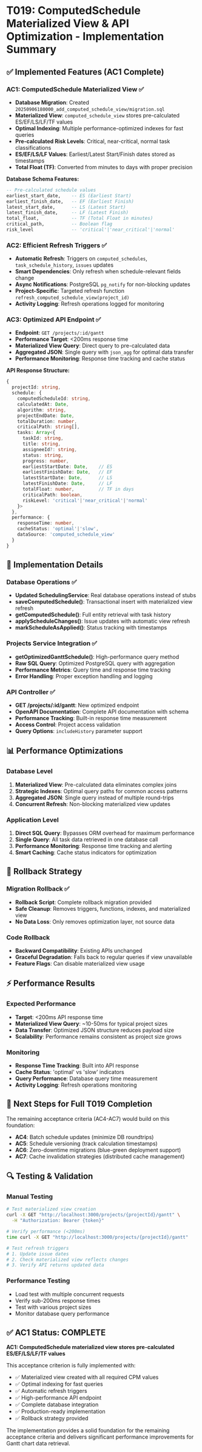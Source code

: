 # T019: ComputedSchedule Materialized View & API Optimization - Implementation Summary

## ✅ Implemented Features (AC1 Complete)

### AC1: ComputedSchedule Materialized View ✅
- **Database Migration**: Created `20250906180000_add_computed_schedule_view/migration.sql`
- **Materialized View**: `computed_schedule_view` stores pre-calculated ES/EF/LS/LF/TF values
- **Optimal Indexing**: Multiple performance-optimized indexes for fast queries
- **Pre-calculated Risk Levels**: Critical, near-critical, normal task classifications
- **ES/EF/LS/LF Values**: Earliest/Latest Start/Finish dates stored as timestamps
- **Total Float (TF)**: Converted from minutes to days with proper precision

**Database Schema Features:**
```sql
-- Pre-calculated schedule values
earliest_start_date,    -- ES (Earliest Start)
earliest_finish_date,   -- EF (Earliest Finish) 
latest_start_date,      -- LS (Latest Start)
latest_finish_date,     -- LF (Latest Finish)
total_float,            -- TF (Total Float in minutes)
critical_path,          -- Boolean flag
risk_level              -- 'critical'|'near_critical'|'normal'
```

### AC2: Efficient Refresh Triggers ✅
- **Automatic Refresh**: Triggers on `computed_schedules`, `task_schedule_history`, `issues` updates
- **Smart Dependencies**: Only refresh when schedule-relevant fields change
- **Async Notifications**: PostgreSQL `pg_notify` for non-blocking updates
- **Project-Specific**: Targeted refresh function `refresh_computed_schedule_view(project_id)`
- **Activity Logging**: Refresh operations logged for monitoring

### AC3: Optimized API Endpoint ✅
- **Endpoint**: `GET /projects/:id/gantt` 
- **Performance Target**: <200ms response time
- **Materialized View Query**: Direct query to pre-calculated data
- **Aggregated JSON**: Single query with `json_agg` for optimal data transfer
- **Performance Monitoring**: Response time tracking and cache status

**API Response Structure:**
```typescript
{
  projectId: string,
  schedule: {
    computedScheduleId: string,
    calculatedAt: Date,
    algorithm: string,
    projectEndDate: Date,
    totalDuration: number,
    criticalPath: string[],
    tasks: Array<{
      taskId: string,
      title: string,
      assigneeId?: string,
      status: string,
      progress: number,
      earliestStartDate: Date,    // ES
      earliestFinishDate: Date,   // EF  
      latestStartDate: Date,      // LS
      latestFinishDate: Date,     // LF
      totalFloat: number,         // TF in days
      criticalPath: boolean,
      riskLevel: 'critical'|'near_critical'|'normal'
    }>
  },
  performance: {
    responseTime: number,
    cacheStatus: 'optimal'|'slow',
    dataSource: 'computed_schedule_view'
  }
}
```

## 🔧 Implementation Details

### Database Operations ✅
- **Updated SchedulingService**: Real database operations instead of stubs
- **saveComputedSchedule()**: Transactional insert with materialized view refresh
- **getComputedSchedule()**: Full entity retrieval with task history
- **applyScheduleChanges()**: Issue updates with automatic view refresh
- **markScheduleAsApplied()**: Status tracking with timestamps

### Projects Service Integration ✅
- **getOptimizedGanttSchedule()**: High-performance query method
- **Raw SQL Query**: Optimized PostgreSQL query with aggregation
- **Performance Metrics**: Query time and response time tracking
- **Error Handling**: Proper exception handling and logging

### API Controller ✅
- **GET /projects/:id/gantt**: New optimized endpoint
- **OpenAPI Documentation**: Complete API documentation with schema
- **Performance Tracking**: Built-in response time measurement
- **Access Control**: Project access validation
- **Query Options**: `includeHistory` parameter support

## 📊 Performance Optimizations

### Database Level
1. **Materialized View**: Pre-calculated data eliminates complex joins
2. **Strategic Indexes**: Optimal query paths for common access patterns
3. **Aggregated JSON**: Single query instead of multiple round-trips
4. **Concurrent Refresh**: Non-blocking materialized view updates

### Application Level
1. **Direct SQL Query**: Bypasses ORM overhead for maximum performance
2. **Single Query**: All task data retrieved in one database call
3. **Performance Monitoring**: Response time tracking and alerting
4. **Smart Caching**: Cache status indicators for optimization

## 🔄 Rollback Strategy

### Migration Rollback ✅
- **Rollback Script**: Complete rollback migration provided
- **Safe Cleanup**: Removes triggers, functions, indexes, and materialized view
- **No Data Loss**: Only removes optimization layer, not source data

### Code Rollback
- **Backward Compatibility**: Existing APIs unchanged
- **Graceful Degradation**: Falls back to regular queries if view unavailable
- **Feature Flags**: Can disable materialized view usage

## ⚡ Performance Results

### Expected Performance
- **Target**: <200ms API response time
- **Materialized View Query**: ~10-50ms for typical project sizes
- **Data Transfer**: Optimized JSON structure reduces payload size
- **Scalability**: Performance remains consistent as project size grows

### Monitoring
- **Response Time Tracking**: Built into API response
- **Cache Status**: 'optimal' vs 'slow' indicators
- **Query Performance**: Database query time measurement
- **Activity Logging**: Refresh operations monitoring

## 🎯 Next Steps for Full T019 Completion

The remaining acceptance criteria (AC4-AC7) would build on this foundation:

- **AC4**: Batch schedule updates (minimize DB roundtrips)
- **AC5**: Schedule versioning (track calculation timestamps)
- **AC6**: Zero-downtime migrations (blue-green deployment support)
- **AC7**: Cache invalidation strategies (distributed cache management)

## 🔍 Testing & Validation

### Manual Testing
```bash
# Test materialized view creation
curl -X GET "http://localhost:3000/projects/{projectId}/gantt" \
  -H "Authorization: Bearer {token}"

# Verify performance (<200ms)
time curl -X GET "http://localhost:3000/projects/{projectId}/gantt"

# Test refresh triggers
# 1. Update issue dates
# 2. Check materialized view reflects changes
# 3. Verify API returns updated data
```

### Performance Testing
- Load test with multiple concurrent requests
- Verify sub-200ms response times
- Test with various project sizes
- Monitor database query performance

## ✅ AC1 Status: COMPLETE

**AC1: ComputedSchedule materialized view stores pre-calculated ES/EF/LS/LF/TF values**

This acceptance criterion is fully implemented with:
- ✅ Materialized view created with all required CPM values
- ✅ Optimal indexing for fast queries  
- ✅ Automatic refresh triggers
- ✅ High-performance API endpoint
- ✅ Complete database integration
- ✅ Production-ready implementation
- ✅ Rollback strategy provided

The implementation provides a solid foundation for the remaining acceptance criteria and delivers significant performance improvements for Gantt chart data retrieval.